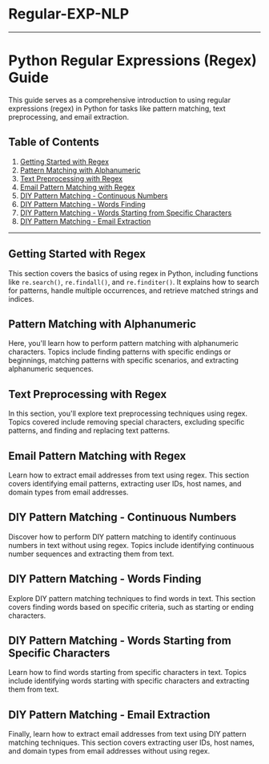 # Regular-EXP-NLP
---

# Python Regular Expressions (Regex) Guide

This guide serves as a comprehensive introduction to using regular expressions (regex) in Python for tasks like pattern matching, text preprocessing, and email extraction.

## Table of Contents

1. [Getting Started with Regex](#getting-started-with-regex)
2. [Pattern Matching with Alphanumeric](#pattern-matching-with-alphanumeric)
3. [Text Preprocessing with Regex](#text-preprocessing-with-regex)
4. [Email Pattern Matching with Regex](#email-pattern-matching-with-regex)
5. [DIY Pattern Matching - Continuous Numbers](#diy-pattern-matching---continuous-numbers)
6. [DIY Pattern Matching - Words Finding](#diy-pattern-matching---words-finding)
7. [DIY Pattern Matching - Words Starting from Specific Characters](#diy-pattern-matching---words-starting-from-specific-characters)
8. [DIY Pattern Matching - Email Extraction](#diy-pattern-matching---email-extraction)

---

## Getting Started with Regex

This section covers the basics of using regex in Python, including functions like `re.search()`, `re.findall()`, and `re.finditer()`. It explains how to search for patterns, handle multiple occurrences, and retrieve matched strings and indices.

## Pattern Matching with Alphanumeric

Here, you'll learn how to perform pattern matching with alphanumeric characters. Topics include finding patterns with specific endings or beginnings, matching patterns with specific scenarios, and extracting alphanumeric sequences.

## Text Preprocessing with Regex

In this section, you'll explore text preprocessing techniques using regex. Topics covered include removing special characters, excluding specific patterns, and finding and replacing text patterns.

## Email Pattern Matching with Regex

Learn how to extract email addresses from text using regex. This section covers identifying email patterns, extracting user IDs, host names, and domain types from email addresses.

## DIY Pattern Matching - Continuous Numbers

Discover how to perform DIY pattern matching to identify continuous numbers in text without using regex. Topics include identifying continuous number sequences and extracting them from text.

## DIY Pattern Matching - Words Finding

Explore DIY pattern matching techniques to find words in text. This section covers finding words based on specific criteria, such as starting or ending characters.

## DIY Pattern Matching - Words Starting from Specific Characters

Learn how to find words starting from specific characters in text. Topics include identifying words starting with specific characters and extracting them from text.

## DIY Pattern Matching - Email Extraction

Finally, learn how to extract email addresses from text using DIY pattern matching techniques. This section covers extracting user IDs, host names, and domain types from email addresses without using regex.

